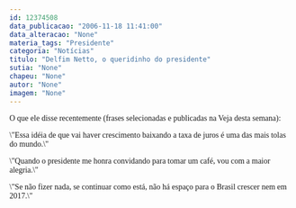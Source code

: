 ```yaml
---
id: 12374508
data_publicacao: "2006-11-18 11:41:00"
data_alteracao: "None"
materia_tags: "Presidente"
categoria: "Notícias"
titulo: "Delfim Netto, o queridinho do presidente"
sutia: "None"
chapeu: "None"
autor: "None"
imagem: "None"
---
```

<p><P><FONT face=Verdana>O que ele disse recentemente (frases selecionadas e publicadas na Veja desta semana):</FONT></P></p>
<p><P><FONT face=Verdana>\"Essa idéia de que vai haver crescimento baixando a taxa de juros é uma das mais tolas do mundo.\" </FONT></P></p>
<p><P><FONT face=Verdana>\"Quando o presidente me honra convidando para tomar um café, vou com a maior alegria.\" </FONT></P></p>
<p><P><FONT face=Verdana>\"Se não fizer nada, se continuar como está, não há espaço para o Brasil crescer nem em 2017.\"</FONT></P> </p>
